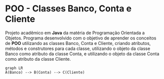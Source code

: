# POO - Classes Banco, Conta e Cliente

Projeto acadêmico em **Java** da matéria de Programação Orientada a Objetos. Programa desenvolvido com o objetivo de aprender os conceitos de **POO** utilizando as classes Banco, Conta e Cliente, criando atributos, métodos e construtores para cada classe, utilizando o objeto da classe Banco como atributo da classe Conta, e utilizando o objeto da classe Conta como atributo da classe Cliente.

```mermaid
graph LR
A(Banco) --> B(Conta) --> C(Cliente)
```
